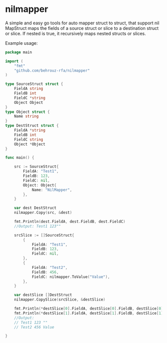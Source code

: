 # nilmapper
A simple and easy go tools for auto mapper  struct to struct, that support nil
MapStruct maps the fields of a source struct or slice to a destination struct or slice.
If nested is true, it recursively maps nested structs or slices.

Example usage:
```go
package main

import (
	"fmt"
	"github.com/behrouz-rfa/nilmapper"
)

type SourceStruct struct {
	FieldA string
	FieldB int
	FieldC *string
	Object Object
}
type Object struct {
	Name string
}
type DestStruct struct {
	FieldA *string
	FieldB int
	FieldC string
	Object *Object
}

func main() {

	src := SourceStruct{
		FieldA: "Test1",
		FieldB: 123,
		FieldC: nil,
		Object: Object{
			Name: "NilMapper",
		},
	}

	var dest DestStruct
	nilmapper.Copy(src, &dest)

	fmt.Println(dest.FieldA, dest.FieldB, dest.FieldC)
	//Output: Test1 123""

	srcSlice := []SourceStruct{
		{
			FieldA: "Test1",
			FieldB: 123,
			FieldC: nil,
		},
		{
			FieldA: "Test2",
			FieldB: 456,
			FieldC: nilmapper.ToValue("Value"),
		},
	}

	var destSlice []DestStruct
	nilmapper.CopySlice(srcSlice, &destSlice)

	fmt.Println(*destSlice[0].FieldA, destSlice[0].FieldB, destSlice[0].FieldC)
	fmt.Println(*destSlice[1].FieldA, destSlice[1].FieldB, destSlice[1].FieldC)
	//Output:
	// Test1 123 ""
	// Test2 456 Value

}

```